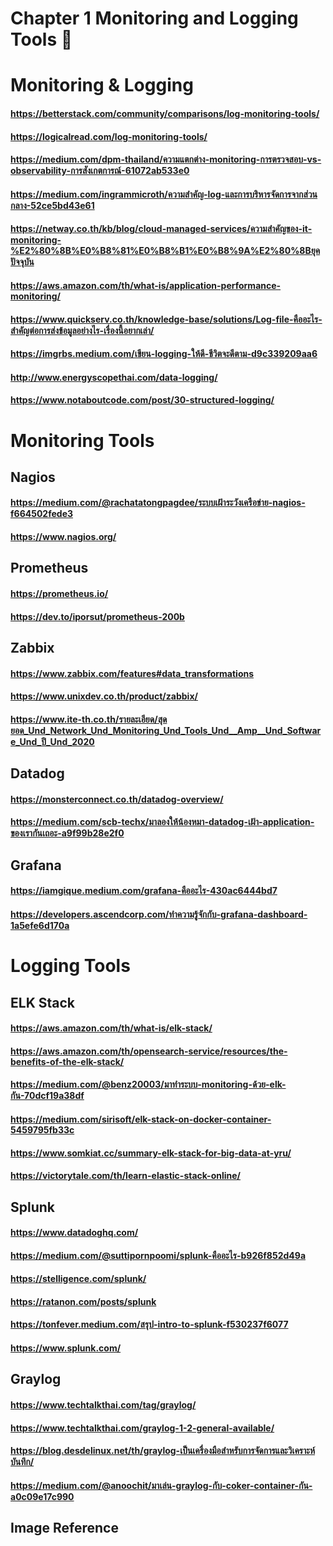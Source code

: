 # Chapter 1 Monitoring and Logging Tools 🔗

# Monitoring & Logging
#### https://betterstack.com/community/comparisons/log-monitoring-tools/
#### https://logicalread.com/log-monitoring-tools/
#### https://medium.com/dpm-thailand/ความแตกต่าง-monitoring-การตรวจสอบ-vs-observability-การสังเกตการณ์-61072ab533e0
#### https://medium.com/ingrammicroth/ความสำคัญ-log-และการบริหารจัดการจากส่วนกลาง-52ce5bd43e61
#### https://netway.co.th/kb/blog/cloud-managed-services/ความสำคัญของ-it-monitoring-%E2%80%8B%E0%B8%81%E0%B8%B1%E0%B8%9A%E2%80%8Bยุคปัจจุบัน
#### https://aws.amazon.com/th/what-is/application-performance-monitoring/
#### https://www.quickserv.co.th/knowledge-base/solutions/Log-file-คืออะไร-สำคัญต่อการส่งข้อมูลอย่างไร-เรื่องนี้อยากเล่า/
#### https://imgrbs.medium.com/เขียน-logging-ให้ดี-ชีวิตจะดีตาม-d9c339209aa6
#### http://www.energyscopethai.com/data-logging/
#### https://www.notaboutcode.com/post/30-structured-logging/

# Monitoring Tools

## Nagios
#### https://medium.com/@rachatatongpagdee/ระบบเฝ้าระวังเครือข่าย-nagios-f664502fede3
#### https://www.nagios.org/

## Prometheus
#### https://prometheus.io/
#### https://dev.to/iporsut/prometheus-200b

## Zabbix
#### https://www.zabbix.com/features#data_transformations
#### https://www.unixdev.co.th/product/zabbix/
#### https://www.ite-th.co.th/รายละเอียด/สุดยอด_Und_Network_Und_Monitoring_Und_Tools_Und__Amp__Und_Software_Und_ปี_Und_2020

## Datadog
#### https://monsterconnect.co.th/datadog-overview/
#### https://medium.com/scb-techx/มาลองให้น้องหมา-datadog-เฝ้า-application-ของเรากันเถอะ-a9f99b28e2f0

## Grafana
#### https://iamgique.medium.com/grafana-คืออะไร-430ac6444bd7
#### https://developers.ascendcorp.com/ทำความรู้จักกับ-grafana-dashboard-1a5efe6d170a

# Logging Tools

## ELK Stack
#### https://aws.amazon.com/th/what-is/elk-stack/
#### https://aws.amazon.com/th/opensearch-service/resources/the-benefits-of-the-elk-stack/
#### https://medium.com/@benz20003/มาทำระบบ-monitoring-ด้วย-elk-กัน-70dcf19a38df
#### https://medium.com/sirisoft/elk-stack-on-docker-container-5459795fb33c
#### https://www.somkiat.cc/summary-elk-stack-for-big-data-at-yru/
#### https://victorytale.com/th/learn-elastic-stack-online/

## Splunk
#### https://www.datadoghq.com/
#### https://medium.com/@suttipornpoomi/splunk-คืออะไร-b926f852d49a
#### https://stelligence.com/splunk/
#### https://ratanon.com/posts/splunk
#### https://tonfever.medium.com/สรุป-intro-to-splunk-f530237f6077
#### https://www.splunk.com/

## Graylog
#### https://www.techtalkthai.com/tag/graylog/
#### https://www.techtalkthai.com/graylog-1-2-general-available/
#### https://blog.desdelinux.net/th/graylog-เป็นเครื่องมือสำหรับการจัดการและวิเคราะห์บันทึก/
#### https://medium.com/@anoochit/มาเล่น-graylog-กับ-coker-container-กัน-a0c09e17c990

## Image Reference
#### 
#### 
#### 
